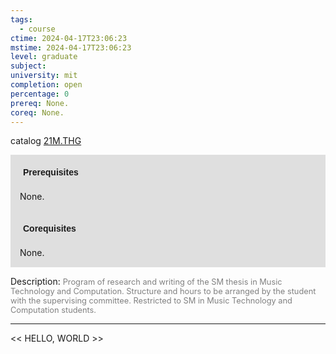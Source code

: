 ```yaml
---
tags:
  - course
ctime: 2024-04-17T23:06:23
mstime: 2024-04-17T23:06:23
level: graduate
subject: 
university: mit
completion: open
percentage: 0
prereq: None.
coreq: None.
---
```


catalog [21M.THG](http://student.mit.edu/catalog/m21Ma.html#21M.THG)

<span style="display: block; padding: 15px; background-color: rgb(100, 100, 100, 0.2);"><font id="m_prereq2580_0" style="display: block; font-family: Arial, sans-serif; font-weight: bold; padding: 5px">Prerequisites</font><br><span id="prereq2580_0">None.</span></span>
<span style="display: block; padding: 15px; background-color: rgb(100, 100, 100, 0.2);"><font id="m_coreq2580_0" style="display: block; font-family: Arial, sans-serif; font-weight: bold; padding: 5px">Corequisites</font><br><span id="coreq2580_0">None.</span></span>

<font style="">Description:</font>
<font style="color: grey; font-size: 0.8rem;">Program of research and writing of the SM thesis in Music Technology and Computation. Structure and hours to be arranged by the student with the supervising committee. Restricted to SM in Music Technology and Computation students.</font>



---

<< HELLO, WORLD >>
